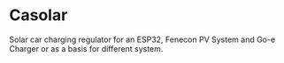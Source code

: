 # Casolar
Solar car charging regulator for an ESP32, Fenecon PV System and Go-e Charger or as a basis for different system.
